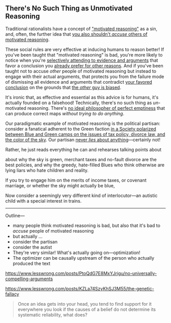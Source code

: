 ## There's No Such Thing as Unmotivated Reasoning

Traditional rationalists have a concept of ["motivated reasoning"](https://en.wikipedia.org/wiki/Motivated_reasoning) as a sin, and, often, the further idea that [you also shouldn't _accuse_ others of motivated reasoning](https://slatestarcodex.com/2019/07/17/caution-on-bias-arguments/).

These social rules are very effective at inducing humans to reason better! If you've been taught that "motivated reasoning" is bad, you're more likely to notice when you're [selectively attending to evidence and arguments](https://www.lesswrong.com/posts/9f5EXt8KNNxTAihtZ/a-rational-argument) that favor a conclusion you [already prefer for other reasons](https://www.lesswrong.com/posts/TGux5Fhcd7GmTfNGC/is-that-your-true-rejection). And if you've been taught not to accuse _other_ people of motivated reasoning but instead to engage with their actual arguments, that protects you from the failure mode of dismissing all evidence and arguments that contradict [your favored conclusion](https://www.lesswrong.com/posts/34XxbRFe54FycoCDw/the-bottom-line) on the grounds that [the _other_ guy is biased](https://www.lesswrong.com/posts/AdYdLP2sRqPMoe8fb/knowing-about-biases-can-hurt-people).

It's ironic that, as effective and essential as this advice is for humans, it's actually founded on a falsehood! Technically, there's no such thing as _un_-motivated reasoning. There's [no ideal philosopher of perfect emptiness](https://www.lesswrong.com/posts/qmqLxvtsPzZ2s6mpY/a-priori) that can produce correct maps _without trying to do anything_.

Our paradigmatic example of motivated reasoning is the political partisan: consider a fanatical adherent to the Green faction [in a Society polarized between Blue and Green camps on the issues of tax policy, divorce law, and the color of the sky](https://www.lesswrong.com/posts/6hfGNLf4Hg5DXqJCF/a-fable-of-science-and-politics). Our partisan [never _lies_ about anything](https://www.lesswrong.com/posts/MN4NRkMw7ggt9587K/firming-up-not-lying-around-its-edge-cases-is-less-broadly)—certainly not!

Rather, he just reads everything he can and rehearses talking points about

about why the sky is green, merchant taxes and no-fault divorce are the best policies, and why the greedy, hate-filled Blues who think otherwise are lying liars who hate children and reality.


If you try to engage him on the merits of income taxes, or covenant marriage, or whether the sky might actually be blue, 

Now consider a seemingly very different kind of interlocutor—an autistic child with a special interest in trains.


----

Outline—
* many people think motivated reasoning is bad, but also that it's bad to _accuse_ people of motivated reasoning
* but actually ...
* consider the partisan
* consider the autist
* They're very similar! What's actually going on—optimization!
* The optimizer can be causally upstream of the person who actually produced the text

https://www.lesswrong.com/posts/PtoQdG7E8MxYJrigu/no-universally-compelling-arguments

https://www.lesswrong.com/posts/KZLa74SzyKhSJ3M55/the-genetic-fallacy
> Once an idea gets into your head, you tend to find support for it everywhere you look
> if the causes of a belief do not determine its systematic reliability, what does?

